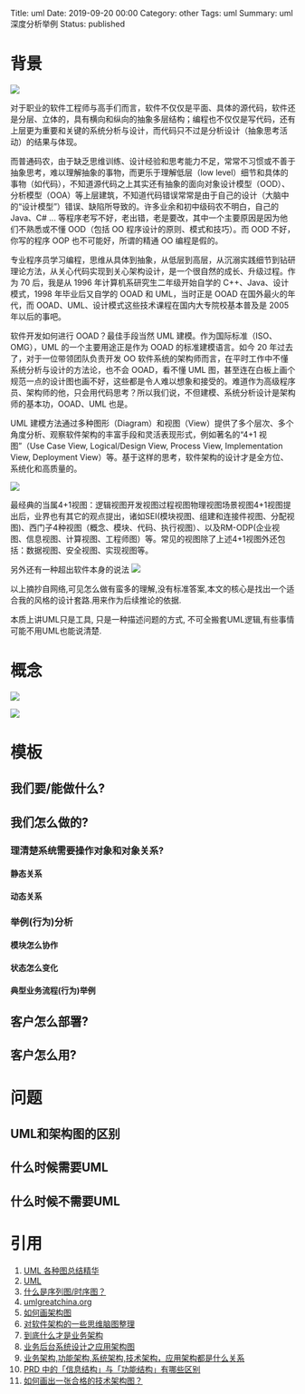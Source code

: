 Title: uml
Date: 2019-09-20 00:00
Category: other
Tags: uml
Summary: uml深度分析举例
Status: published

# 背景

![](/docs/blog/static/15692488129926.jpg)

对于职业的软件工程师与高手们而言，软件不仅仅是平面、具体的源代码，软件还是分层、立体的，具有横向和纵向的抽象多层结构；编程也不仅仅是写代码，还有上层更为重要和关键的系统分析与设计，而代码只不过是分析设计（抽象思考活动）的结果与体现。

而普通码农，由于缺乏思维训练、设计经验和思考能力不足，常常不习惯或不善于抽象思考，难以理解抽象的事物，而更乐于理解低层（low level）细节和具体的事物（如代码），不知道源代码之上其实还有抽象的面向对象设计模型（OOD）、分析模型（OOA）等上层建筑，不知道代码错误常常是由于自己的设计（大脑中的“设计模型”）错误、缺陷所导致的。许多业余和初中级码农不明白，自己的 Java、C# ... 等程序老写不好，老出错，老是要改，其中一个主要原因是因为他们不熟悉或不懂 OOD（包括 OO 程序设计的原则、模式和技巧）。而 OOD 不好，你写的程序 OOP 也不可能好，所谓的精通 OO 编程是假的。

专业程序员学习编程，思维从具体到抽象，从低层到高层，从沉溺实践细节到钻研理论方法，从关心代码实现到关心架构设计，是一个很自然的成长、升级过程。作为 70 后，我是从 1996 年计算机系研究生二年级开始自学的 C++、Java、设计模式，1998 年毕业后又自学的 OOAD 和 UML，当时正是 OOAD 在国外最火的年代，而 OOAD、UML、设计模式这些技术课程在国内大专院校基本普及是 2005 年以后的事吧。

软件开发如何进行 OOAD？最佳手段当然 UML 建模。作为国际标准（ISO、OMG），UML 的一个主要用途正是作为 OOAD 的标准建模语言。如今 20 年过去了，对于一位带领团队负责开发 OO 软件系统的架构师而言，在平时工作中不懂系统分析与设计的方法论，也不会 OOAD，看不懂 UML 图，甚至连在白板上画个规范一点的设计图也画不好，这些都是令人难以想象和接受的。难道作为高级程序员、架构师的他，只会用代码思考？所以我们说，不但建模、系统分析设计是架构师的基本功，OOAD、UML 也是。


UML 建模方法通过多种图形（Diagram）和视图（View）提供了多个层次、多个角度分析、观察软件架构的丰富手段和灵活表现形式，例如著名的“4+1 视图”（Use Case View, Logical/Design View, Process View, Implementation View, Deployment View）等。基于这样的思考，软件架构的设计才是全方位、系统化和高质量的。

![](/docs/blog/static/15692504582656.jpg)

最经典的当属4+1视图：逻辑视图开发视图过程视图物理视图场景视图4+1视图提出后，业界也有其它的观点提出，诸如SEI(模块视图、组建和连接件视图、分配视图)、西门子4种视图（概念、模块、代码、执行视图）、以及RM-ODP(企业视图、信息视图、计算视图、工程师图）等。常见的视图除了上述4+1视图外还包括：数据视图、安全视图、实现视图等。

另外还有一种超出软件本身的说法
![](/docs/blog/static/15694783395943.jpg)


以上摘抄自网络,可见怎么做有蛮多的理解,没有标准答案,本文的核心是找出一个适合我的风格的设计套路.用来作为后续推论的依据.

本质上讲UML只是工具, 只是一种描述问题的方式, 不可全搬套UML逻辑,有些事情可能不用UML也能说清楚. 

# 概念

![](/docs/blog/static/15689109981874.jpg)


![](/docs/blog/static/15689598261100.jpg)


# 模板

## 我们要/能做什么?

## 我们怎么做的?

### 理清楚系统需要操作对象和对象关系?

#### 静态关系

#### 动态关系

### 举例(行为)分析

#### 模块怎么协作

#### 状态怎么变化

#### 典型业务流程(行为)举例



## 客户怎么部署?

## 客户怎么用?


# 问题

## UML和架构图的区别

## 什么时候需要UML

## 什么时候不需要UML


# 引用

1. [UML 各种图总结精华](https://zhuanlan.zhihu.com/p/44518805)
2. [UML](https://baike.baidu.com/item/%E7%BB%9F%E4%B8%80%E5%BB%BA%E6%A8%A1%E8%AF%AD%E8%A8%80/3160571?fromtitle=UML&fromid=446747&fr=aladdin)
3. [什么是序列图/时序图？](https://juejin.im/post/5cfb7c086fb9a07ecd3d4e53)
4. [umlgreatchina.org](http://umlgreatchina.org/_templates/main.aspx?sname=faq&section=q1)
5. [如何画架构图](https://www.zhihu.com/question/27440059)
6. [对软件架构的一些思维脑图整理](https://cloud.tencent.com/developer/article/1160306)
7. [到底什么才是业务架构](https://www.infoq.cn/article/m*aORjCU6gQiIbPCVtoK)
8. [业务后台系统设计之应用架构图](https://www.jianshu.com/p/9389301b0bc8)
9. [业务架构,功能架构,系统架构,技术架构，应用架构都是什么关系](https://www.zhihu.com/question/28739159)
10. [PRD 中的「信息结构」与「功能结构」有哪些区别](https://www.zhihu.com/question/21252588)
11. [如何画出一张合格的技术架构图？](https://segmentfault.com/a/1190000018842701)


